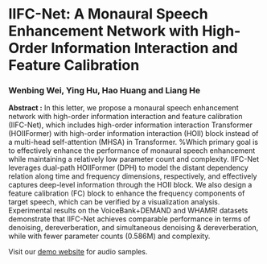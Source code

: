 # IIFC-Net: A Monaural Speech Enhancement Network with High-Order Information Interaction and Feature Calibration
### Wenbing Wei, Ying Hu, Hao Huang and Liang He


**Abstract :**
In this letter, we propose a monaural speech enhancement network with high-order information interaction and feature calibration (IIFC-Net), which includes high-order information interaction Transformer (HOIIFormer) with high-order information interaction (HOII) block instead of a multi-head self-attention (MHSA) in Transformer. 
%Which primary goal is to effectively enhance the performance of monaural speech enhancement while maintaining a relatively low parameter count and complexity. 
IIFC-Net leverages dual-path HOIIFormer (DPH) to model the distant dependency relation along time and frequency dimensions, respectively, and effectively captures deep-level information through the HOII block. 
We also design a feature calibration (FC) block to enhance the frequency components of target speech, which can be verified by a visualization analysis.
Experimental results on the VoiceBank+DEMAND and WHAMR! datasets demonstrate that IIFC-Net achieves comparable performance in terms of denoising, dereverberation, and simultaneous denoising $\&$ dereverberation, while with fewer parameter counts (0.586M) and complexity.

Visit our [demo website](https://yangai520.github.io/APNet) for audio samples.
